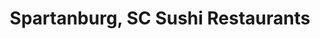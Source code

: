 ---
layout: city
title: Spartanburg, SC Sushi Restaurants
permalink: /south-carolina/spartanburg/
stateAbbr: SC
stateName: South Carolina
cityName: Spartanburg
---